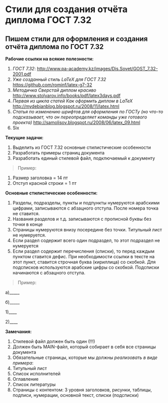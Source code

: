 # Стили для создания отчёта диплома ГОСТ 7.32
## Пишем стили для оформления и создания отчёта диплома по ГОСТ 7.32

**Рабочие ссылки на всякие полезности:**

1. *ГОСТ 7.32*: http://www.pa-academy.kz/images/Dis.Sovet/GOST_7.32-2001.pdf
2. *Уже созданный стиль LaTeX для ГОСТ 7.32* https://github.com/rominf/latex-g7-32
3. *Методичка Сверстай диплом красиво* http://www.stolyarov.info/books/pdf/latex3days.pdf
4. *Первая из цикла статей Как оформить диплом в LaTeX* http://mydebianblog.blogspot.ru/2008/11/latex.html
5. *Статья по изменению шрифтов для оформления по ГОСТу (но что-то подсказывает, что он переопределяет команды уже готового проекта)* http://samolisov.blogspot.ru/2008/06/latex_09.html
6. Six

**Текущие задачи:**

1. Выделить из ГОСТ 7.32 основные стилистические особенности
2. Разработать примеры страниц документа
3. Разработать единый стилевой файл, подключаемый к документу

>Пример:

1. Размер заголовка = 14 пт 
2. Отступ красной строки = 1 пт

**Основные стилистические особенности:**

1. Разделы, подразделы, пункты и подпункты нумеруются арабскими цифрами, записываются с абзацного отступа. После номера точка не ставится.
2. Названия разделов и т.д. записываются с прописной буквы без точки в конце
3. Страницы нумеруются внизу посередине без точки. Титульный лист не нумеруется.
4. Если раздел содержит всего один подраздел, то этот подраздел не нумеруется 
5. Если раздел содержит перечисления (списки), то перед каждым пунктом ставится дефис. При необходимости ссылки в тексте на этот пункт, ставится строчная буква (кириллица) со скобкой. Для подсписков используются арабские цифры со скобкой. Подсписки начинаются с абзацного отступа.

>Пример:

а)_____

б)_____

  1)____
  
  2)____


**Замечания:**

1. Стилевой файл должен быть один (!!!)
2. Должен быть MAIN-файл, который собирает в себя все страницы документа
3. Обязательные страницы, которые мы должны *реализовать в виде примера*:
  4. Титульный лист
  5. Список исполнителей
  6. Оглавление
  7. Список литературы
  8. Страницы с контентом: 3 уровня заголовков, рисунки, таблицы, подписи, нумерации, основной текст, списки (подсписки)

